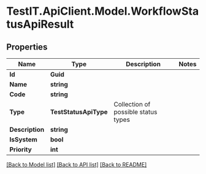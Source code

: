 # TestIT.ApiClient.Model.WorkflowStatusApiResult

## Properties

Name | Type | Description | Notes
------------ | ------------- | ------------- | -------------
**Id** | **Guid** |  | 
**Name** | **string** |  | 
**Code** | **string** |  | 
**Type** | **TestStatusApiType** | Collection of possible status types | 
**Description** | **string** |  | 
**IsSystem** | **bool** |  | 
**Priority** | **int** |  | 

[[Back to Model list]](../README.md#documentation-for-models) [[Back to API list]](../README.md#documentation-for-api-endpoints) [[Back to README]](../README.md)

